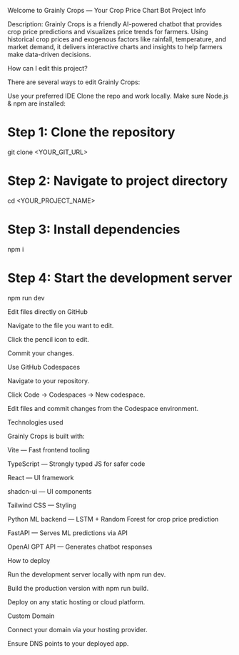 Welcome to Grainly Crops — Your Crop Price Chart Bot
Project Info

Description: Grainly Crops is a friendly AI-powered chatbot that provides crop price predictions and visualizes price trends for farmers. Using historical crop prices and exogenous factors like rainfall, temperature, and market demand, it delivers interactive charts and insights to help farmers make data-driven decisions.

How can I edit this project?

There are several ways to edit Grainly Crops:

Use your preferred IDE
Clone the repo and work locally. Make sure Node.js & npm are installed:

# Step 1: Clone the repository
git clone <YOUR_GIT_URL>

# Step 2: Navigate to project directory
cd <YOUR_PROJECT_NAME>

# Step 3: Install dependencies
npm i

# Step 4: Start the development server
npm run dev


Edit files directly on GitHub

Navigate to the file you want to edit.

Click the pencil icon to edit.

Commit your changes.

Use GitHub Codespaces

Navigate to your repository.

Click Code → Codespaces → New codespace.

Edit files and commit changes from the Codespace environment.

Technologies used

Grainly Crops is built with:

Vite — Fast frontend tooling

TypeScript — Strongly typed JS for safer code

React — UI framework

shadcn-ui — UI components

Tailwind CSS — Styling

Python ML backend — LSTM + Random Forest for crop price prediction

FastAPI — Serves ML predictions via API

OpenAI GPT API — Generates chatbot responses

How to deploy

Run the development server locally with npm run dev.

Build the production version with npm run build.

Deploy on any static hosting or cloud platform.

Custom Domain

Connect your domain via your hosting provider.

Ensure DNS points to your deployed app.

